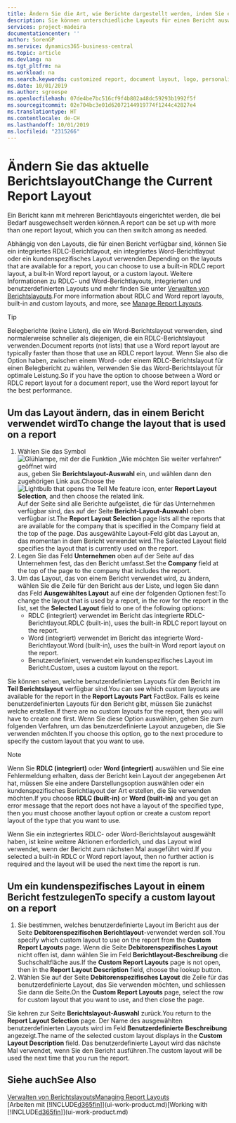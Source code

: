 ```yaml
---
title: Ändern Sie die Art, wie Berichte dargestellt werden, indem Sie ein anderes Layout auswählen| Microsoft Docs
description: Sie können unterschiedliche Layouts für einen Bericht auswählen und zwischen Layouts wechseln, um das Aussehen des Berichts zu ändern.
services: project-madeira
documentationcenter: ''
author: SorenGP
ms.service: dynamics365-business-central
ms.topic: article
ms.devlang: na
ms.tgt_pltfrm: na
ms.workload: na
ms.search.keywords: customized report, document layout, logo, personalize
ms.date: 10/01/2019
ms.author: sgroespe
ms.openlocfilehash: 07de4be7bc516cf9f4b802a48dc59293b1992f5f
ms.sourcegitcommit: 02e704bc3e01d62072144919774f1244c42827e4
ms.translationtype: HT
ms.contentlocale: de-CH
ms.lasthandoff: 10/01/2019
ms.locfileid: "2315266"
---
```

# <a name="change-the-current-report-layout"></a><span data-ttu-id="472d3-103">Ändern Sie das aktuelle Berichtslayout</span><span class="sxs-lookup"><span data-stu-id="472d3-103">Change the Current Report Layout</span></span>
<span data-ttu-id="472d3-104">Ein Bericht kann mit mehreren Berichtlayouts eingerichtet werden, die bei Bedarf ausgewechselt werden können.</span><span class="sxs-lookup"><span data-stu-id="472d3-104">A report can be set up with more than one report layout, which you can then switch among as needed.</span></span>

<span data-ttu-id="472d3-105">Abhängig von den Layouts, die für einen Bericht verfügbar sind, können Sie ein integriertes RDLC-Berichtlayout, ein integriertes Word-Berichtlayout oder ein kundenspezifisches Layout verwenden.</span><span class="sxs-lookup"><span data-stu-id="472d3-105">Depending on the layouts that are available for a report, you can choose to use a built-in RDLC report layout, a built-in Word report layout, or a custom layout.</span></span> <span data-ttu-id="472d3-106">Weitere Informationen zu RDLC- und Word-Berichtlayouts, integrierten und benutzerdefinierten Layouts und mehr finden Sie unter [Verwalten von Berichtslayouts](ui-manage-report-layouts.md).</span><span class="sxs-lookup"><span data-stu-id="472d3-106">For more information about RDLC and Word report layouts, built-in and custom layouts, and more, see [Manage Report Layouts](ui-manage-report-layouts.md).</span></span>

> [!TIP]  
> <span data-ttu-id="472d3-107">Belegberichte (keine Listen), die ein Word-Berichtslayout verwenden, sind normalerweise schneller als diejenigen, die ein RDLC-Berichtslayout verwenden.</span><span class="sxs-lookup"><span data-stu-id="472d3-107">Document reports (not lists) that use a Word report layout are typically faster than those that use an RDLC report layout.</span></span> <span data-ttu-id="472d3-108">Wenn Sie also die Option haben, zwischen einem Word- oder einem RDLC-Berichtslayout für einen Belegbericht zu wählen, verwenden Sie das Word-Berichtslayout für optimale Leistung.</span><span class="sxs-lookup"><span data-stu-id="472d3-108">So if you have the option to choose between a Word or RDLC report layout for a document report, use the Word report layout for the best performance.</span></span>  

## <a name="to-change-the-layout-that-is-used-on-a-report"></a><span data-ttu-id="472d3-109">Um das Layout ändern, das in einem Bericht verwendet wird</span><span class="sxs-lookup"><span data-stu-id="472d3-109">To change the layout that is used on a report</span></span>
1. <span data-ttu-id="472d3-110">Wählen Sie das Symbol ![Glühlampe, mit der die Funktion „Wie möchten Sie weiter verfahren“ geöffnet wird](media/ui-search/search_small.png "Wie möchten Sie weiter verfahren?") aus, geben Sie **Berichtslayout-Auswahl** ein, und wählen dann den zugehörigen Link aus.</span><span class="sxs-lookup"><span data-stu-id="472d3-110">Choose the ![Lightbulb that opens the Tell Me feature](media/ui-search/search_small.png "Tell me what you want to do") icon, enter **Report Layout Selection**, and then choose the related link.</span></span>  
   <span data-ttu-id="472d3-111">Auf der Seite sind alle Berichte aufgelistet, die für das Unternehmen verfügbar sind, das auf der Seite **Bericht-Layout-Auswahl** oben verfügbar ist.</span><span class="sxs-lookup"><span data-stu-id="472d3-111">The **Report Layout Selection** page lists all the reports that are available for the company that is specified in the Company field at the top of the page.</span></span> <span data-ttu-id="472d3-112">Das ausgewählte Layout-Feld gibt das Layout an, das momentan in dem Bericht verwendet wird.</span><span class="sxs-lookup"><span data-stu-id="472d3-112">The Selected Layout field specifies the layout that is currently used on the report.</span></span>
2. <span data-ttu-id="472d3-113">Legen Sie das Feld **Unternehmen** oben auf der Seite auf das Unternehmen fest, das den Bericht umfasst.</span><span class="sxs-lookup"><span data-stu-id="472d3-113">Set the **Company** field at the top of the page to the company that includes the report.</span></span>
3. <span data-ttu-id="472d3-114">Um das Layout, das von einem Bericht verwendet wird, zu ändern, wählen Sie die Zeile für den Bericht aus der Liste, und legen Sie dann das Feld **Ausgewähltes Layout** auf eine der folgenden Optionen fest:</span><span class="sxs-lookup"><span data-stu-id="472d3-114">To change the layout that is used by a report, in the row for the report in the list, set the **Selected Layout** field to one of the following options:</span></span>
   * <span data-ttu-id="472d3-115">RDLC (integriert) verwendet im Bericht das integrierte RDLC-Berichtlayout.</span><span class="sxs-lookup"><span data-stu-id="472d3-115">RDLC (built-in), uses the built-in RDLC report layout on the report.</span></span>
   * <span data-ttu-id="472d3-116">Word (integriert) verwendet im Bericht das integrierte Word-Berichtlayout.</span><span class="sxs-lookup"><span data-stu-id="472d3-116">Word (built-in), uses the built-in Word report layout on the report.</span></span>
   * <span data-ttu-id="472d3-117">Benutzerdefiniert, verwendet ein kundenspezifisches Layout im Bericht.</span><span class="sxs-lookup"><span data-stu-id="472d3-117">Custom, uses a custom layout on the report.</span></span>  

<span data-ttu-id="472d3-118">Sie können sehen, welche benutzerdefinierten Layouts für den Bericht im **Teil Berichtslayout** verfügbar sind.</span><span class="sxs-lookup"><span data-stu-id="472d3-118">You can see which custom layouts are available for the report in the **Report Layouts Part** FactBox.</span></span> <span data-ttu-id="472d3-119">Falls es keine benutzerdefinierten Layouts für den Bericht gibt, müssen Sie zunächst welche erstellen.</span><span class="sxs-lookup"><span data-stu-id="472d3-119">If there are no custom layouts for the report, then you will have to create one first.</span></span> <span data-ttu-id="472d3-120">Wenn Sie diese Option auswählen, gehen Sie zum folgenden Verfahren, um das benutzerdefinierte Layout anzugeben, die Sie verwenden möchten.</span><span class="sxs-lookup"><span data-stu-id="472d3-120">If you choose this option, go to the next procedure to specify the custom layout that you want to use.</span></span>

> [!NOTE]
> <span data-ttu-id="472d3-121">Wenn Sie **RDLC (integriert)** oder **Word (integriert)** auswählen und Sie eine Fehlermeldung erhalten, dass der Bericht kein Layout der angegebenen Art hat, müssen Sie eine andere Darstellungsoption auswählen oder ein kundenspezifisches Berichtlayout der Art erstellen, die Sie verwenden möchten.</span><span class="sxs-lookup"><span data-stu-id="472d3-121">If you choose **RDLC (built-in)** or **Word (built-in)** and you get an error message that the report does not have a layout of the specified type, then you must choose another layout option or create a custom report layout of the type that you want to use.</span></span>

<span data-ttu-id="472d3-122">Wenn Sie ein inztegriertes RDLC- oder Word-Berichtslayout ausgewählt haben, ist keine weitere Aktionen erforderlich, und das Layout wird verwendet, wenn der Bericht zum nächsten Mal ausgeführt wird.</span><span class="sxs-lookup"><span data-stu-id="472d3-122">If you selected a built-in RDLC or Word report layout, then no further action is required and the layout will be used the next time the report is run.</span></span>

## <a name="to-specify-a-custom-layout-on-a-report"></a><span data-ttu-id="472d3-123">Um ein kundenspezifisches Layout in einem Bericht festzulegen</span><span class="sxs-lookup"><span data-stu-id="472d3-123">To specify a custom layout on a report</span></span>
1. <span data-ttu-id="472d3-124">Sie bestimmen, welches benutzerdefinierte Layout im Bericht aus der Seite **Debitorenspezifischen Berichtlayout**-verwendet werden soll.</span><span class="sxs-lookup"><span data-stu-id="472d3-124">You specify which custom layout to use on the report from the **Custom Report Layouts** page.</span></span> <span data-ttu-id="472d3-125">Wenn die Seite **Debitorenspezifisches Layout** nicht offen ist, dann wählen Sie im Feld **Berichtlayout-Beschreibung** die Suchschaltfläche aus.</span><span class="sxs-lookup"><span data-stu-id="472d3-125">If the **Custom Report Layouts** page is not open, then in the **Report Layout Description** field, choose the lookup button.</span></span>
2. <span data-ttu-id="472d3-126">Wählen Sie auf der Seite **Debitorenspezifisches Layout** die Zeile für das benutzerdefinierte Layout, das Sie verwenden möchten, und schliessen Sie dann die Seite.</span><span class="sxs-lookup"><span data-stu-id="472d3-126">On the **Custom Report Layouts** page, select the row for custom layout that you want to use, and then close the page.</span></span>

<span data-ttu-id="472d3-127">Sie kehren zur Seite **Berichtslayout-Auswahl** zurück.</span><span class="sxs-lookup"><span data-stu-id="472d3-127">You return to the **Report Layout Selection** page.</span></span> <span data-ttu-id="472d3-128">Der Name des ausgewählten benutzerdefinierten Layouts wird im Feld **Benutzerdefinierte Beschreibung** angezeigt.</span><span class="sxs-lookup"><span data-stu-id="472d3-128">The name of the selected custom layout displays in the **Custom Layout Description** field.</span></span> <span data-ttu-id="472d3-129">Das benutzerdefinierte Layout wird das nächste Mal verwendet, wenn Sie den Bericht ausführen.</span><span class="sxs-lookup"><span data-stu-id="472d3-129">The custom layout will be used the next time that you run the report.</span></span>

## <a name="see-also"></a><span data-ttu-id="472d3-130">Siehe auch</span><span class="sxs-lookup"><span data-stu-id="472d3-130">See Also</span></span>
[<span data-ttu-id="472d3-131">Verwalten von Berichtslayouts</span><span class="sxs-lookup"><span data-stu-id="472d3-131">Managing Report Layouts</span></span>](ui-manage-report-layouts.md)  
<span data-ttu-id="472d3-132">[Arbeiten mit [!INCLUDE[d365fin](includes/d365fin_md.md)]](ui-work-product.md)</span><span class="sxs-lookup"><span data-stu-id="472d3-132">[Working with [!INCLUDE[d365fin](includes/d365fin_md.md)]](ui-work-product.md)</span></span>
